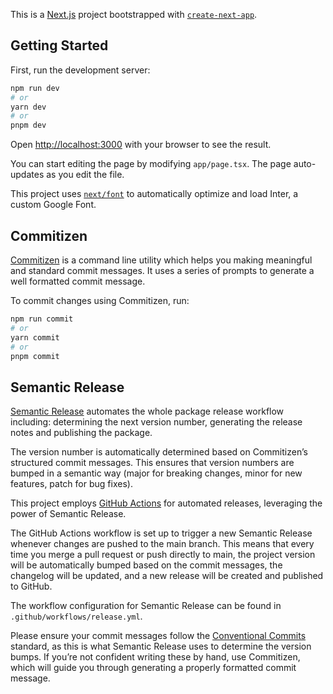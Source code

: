 This is a [Next.js](https://nextjs.org/) project bootstrapped with [`create-next-app`](https://github.com/vercel/next.js/tree/canary/packages/create-next-app).

## Getting Started

First, run the development server:

```bash
npm run dev
# or
yarn dev
# or
pnpm dev
```

Open [http://localhost:3000](http://localhost:3000) with your browser to see the result.

You can start editing the page by modifying `app/page.tsx`. The page auto-updates as you edit the file.

This project uses [`next/font`](https://nextjs.org/docs/basic-features/font-optimization) to automatically optimize and load Inter, a custom Google Font.

## Commitizen

[Commitizen](https://github.com/commitizen/cz-cli) is a command line utility which helps you making meaningful and standard commit messages. It uses a series of prompts to generate a well formatted commit message.

To commit changes using Commitizen, run:

```bash
npm run commit
# or
yarn commit
# or
pnpm commit
```

## Semantic Release

[Semantic Release](https://github.com/semantic-release/semantic-release) automates the whole package release workflow including: determining the next version number, generating the release notes and publishing the package.

The version number is automatically determined based on Commitizen’s structured commit messages. This ensures that version numbers are bumped in a semantic way (major for breaking changes, minor for new features, patch for bug fixes).

This project employs [GitHub Actions](https://github.com/features/actions) for automated releases, leveraging the power of Semantic Release.

The GitHub Actions workflow is set up to trigger a new Semantic Release whenever changes are pushed to the main branch. This means that every time you merge a pull request or push directly to main, the project version will be automatically bumped based on the commit messages, the changelog will be updated, and a new release will be created and published to GitHub.

The workflow configuration for Semantic Release can be found in `.github/workflows/release.yml`.

Please ensure your commit messages follow the [Conventional Commits](https://www.conventionalcommits.org/en/v1.0.0/) standard, as this is what Semantic Release uses to determine the version bumps. If you’re not confident writing these by hand, use Commitizen, which will guide you through generating a properly formatted commit message.
